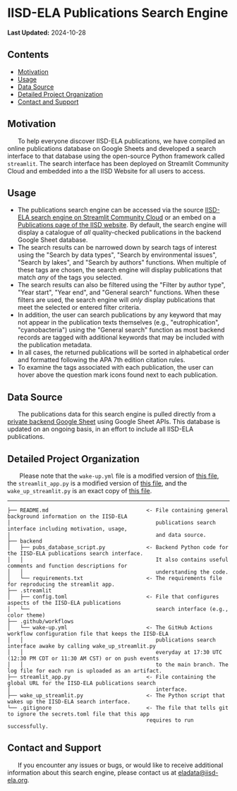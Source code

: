# IISD-ELA Publications Search Engine
**Last Updated:** 2024-10-28

## Contents
* [Motivation](#motivation)
* [Usage](#usage)
* [Data Source](#data-source)
* [Detailed Project Organization](#detailed-project-organization)
* [Contact and Support](#contact-and-support)

## Motivation
&nbsp;&nbsp;&nbsp;&nbsp;&nbsp;&nbsp;To help everyone discover IISD-ELA publications, we have compiled an online publications database on Google Sheets and developed a search interface to that database using the open-source Python framework called ```streamlit```. The search interface has been deployed on Streamlit Community Cloud and embedded into a the IISD Website for all users to access.

## Usage
- The publications search engine can be accessed via the source [IISD-ELA search engine on Streamlit Community Cloud](https://iisd-ela-pubs-search-engine.streamlit.app/) or an embed on a [Publications page of the IISD website](https://www.iisd.org/ela/researchers/publications/). By default, the search engine will display a catalogue of *all* quality-checked publications in the backend Google Sheet database. 
- The search results can be narrowed down by search tags of interest using the "Search by data types", "Search by environmental issues", "Search by lakes", and "Search by authors" functions. When multiple of these tags are chosen, the search engine will display publications that match *any* of the tags you selected. 
- The search results can also be filtered using the "Filter by author type", "Year start", "Year end", and "General search" functions. When these filters are used, the search engine will *only* display publications that meet the selected or entered filter criteria. 
- In addition, the user can search publications by any keyword that may not appear in the publication texts themselves (e.g., "eutrophication", "cyanobacteria") using the "General search" function as most backend records are tagged with additional keywords that may be included with the publication metadata.
- In all cases, the returned publications will be sorted in alphabetical order and formatted following the APA 7th edition citation rules. 
- To examine the tags associated with each publication, the user can hover above the question mark icons found next to each publication. 

## Data Source
&nbsp;&nbsp;&nbsp;&nbsp;&nbsp;&nbsp;The publications data for this search engine is pulled directly from a [private backend Google Sheet](https://docs.google.com/spreadsheets/d/1USrhFJ-0ujQhubVdnr3ww-2tHtA90CHvZ7MhE9sewtY/edit?gid=1707056458#gid=1707056458) using Google Sheet APIs. This database is updated on an ongoing basis, in an effort to include all IISD-ELA publications.

## Detailed Project Organization
&nbsp;&nbsp;&nbsp;&nbsp;&nbsp;&nbsp; Please note that the ```wake-up.yml``` file is a modified version of [this file](https://github.com/Aditya190803/st-awake-template/blob/main/.github/workflows/wake_up.yml.sample), the ```streamlit_app.py``` is a modified version of [this file](https://github.com/Aditya190803/st-awake-template/blob/main/streamlit_app.py), and the ```wake_up_streamlit.py``` is an exact copy of [this file](https://github.com/Aditya190803/st-awake-template/blob/main/wake_up_streamlit.py). 

------------

```
├── README.md                               <- File containing general background information on the IISD-ELA 
│                                              publications search interface including motivation, usage, 
│                                              and data source.
├── backend
│   ├── pubs_database_script.py             <- Backend Python code for the IISD-ELA publications search interface. 
│   │                                          It also contains useful comments and function descriptions for 
│   │                                          understanding the code.
│   └── requirements.txt                    <- The requirements file for reproducing the streamlit app.
├── .streamlit
│   ├── config.toml                         <- File that configures aspects of the IISD-ELA publications
│   └──                                        search interface (e.g., color theme)
├── .github/workflows                       
│   └── wake-up.yml                         <- The GitHub Actions workflow configuration file that keeps the IISD-ELA
│   │                                          publications search interface awake by calling wake_up_streamlit.py
│   │                                          everyday at 17:30 UTC (12:30 PM CDT or 11:30 AM CST) or on push events
│   │                                          to the main branch. The log file for each run is uploaded as an artifact.
├── streamlit_app.py                        <- File containing the global URL for the IISD-ELA publications search
│                                              interface.
├── wake_up_streamlit.py                    <- The Python script that wakes up the IISD-ELA search interface.
└── .gitignore                              <- The file that tells git to ignore the secrets.toml file that this app
                                            requires to run successfully.

```
## Contact and Support
&nbsp;&nbsp;&nbsp;&nbsp;&nbsp;&nbsp;If you encounter any issues or bugs, or would like to receive additional information about this search engine, please contact us at eladata@iisd-ela.org.

